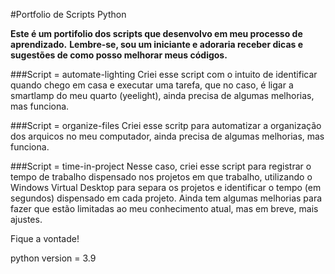 #Portfolio de Scripts Python

**Este é um portifolio dos scripts que desenvolvo em meu processo de aprendizado.**
**Lembre-se, sou um iniciante e adoraria receber dicas e sugestões de como posso melhorar meus códigos.**

###Script = automate-lighting
Criei esse script com o intuito de identificar quando chego em casa e executar uma tarefa, que no caso, é ligar a smartlamp do meu quarto (yeelight),  ainda precisa de algumas melhorias, mas funciona.

###Script = organize-files
Criei esse scritp para automatizar a organização dos arquicos no meu computador, ainda precisa de algumas melhorias, mas funciona.

###Script = time-in-project
Nesse caso, criei esse script para registrar o tempo de trabalho dispensado nos projetos em que trabalho, utilizando o Windows Virtual Desktop para separa os projetos e identificar o tempo (em segundos) dispensado em cada projeto. Ainda tem algumas melhorias para fazer que estão limitadas ao meu conhecimento atual, mas em breve, mais ajustes.

Fique a vontade!

python version = 3.9
